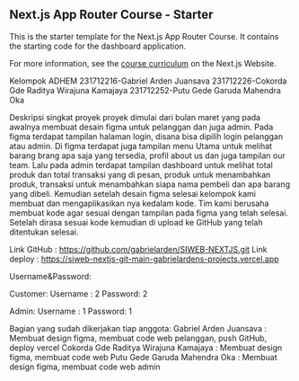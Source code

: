 ## Next.js App Router Course - Starter

This is the starter template for the Next.js App Router Course. It contains the starting code for the dashboard application.

For more information, see the [course curriculum](https://nextjs.org/learn) on the Next.js Website.

Kelompok ADHEM
231712216-Gabriel Arden Juansava
231712226-Cokorda Gde Raditya Wirajuna Kamajaya
231712252-Putu Gede Garuda Mahendra Oka

Deskripsi singkat proyek 
proyek dimulai dari bulan maret yang pada awalnya membuat desain figma untuk pelanggan dan juga admin. Pada figma terdapat tampilan halaman login, disana bisa dipilih login pelanggan atau admin. Di figma terdapat juga tampilan menu Utama untuk melihat barang brang apa saja yang tersedia, profil about us dan juga tampilan our team. Lalu pada admin terdapat tampilan dashboard untuk melihat total produk dan total transaksi yang di pesan, produk untuk menambahkan produk, transaksi untuk menambahkan siapa nama pembeli dan apa barang yang dibeli. Kemudian setelah desain figma selesai kelompok kami membuat dan mengaplikasikan nya kedalam kode. Tim kami berusaha membuat kode agar sesuai dengan tampilan pada figma yang telah selesai. Setelah dirasa sesuai kode kemudian di upload ke GitHub yang telah ditentukan selesai.

Link GitHub : https://github.com/gabrielarden/SIWEB-NEXTJS.git
Link deploy : https://siweb-nextjs-git-main-gabrielardens-projects.vercel.app

Username&Password:

Customer:
Username : 2
Password: 2

Admin:
Username : 1
Password: 1

Bagian yang sudah dikerjakan tiap anggota: 
Gabriel Arden Juansava : Membuat design figma, membuat code web pelanggan, push GitHub, deploy vercel
Cokorda Gde Raditya Wirajuna Kamajaya : Membuat design figma, membuat code web
Putu Gede Garuda Mahendra Oka : Membuat design figma, membuat code web admin
